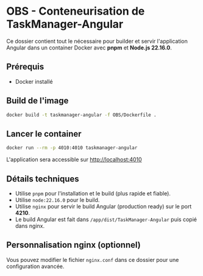 # OBS - Conteneurisation de TaskManager-Angular

Ce dossier contient tout le nécessaire pour builder et servir l'application Angular dans un container Docker avec **pnpm** et **Node.js 22.16.0**.

## Prérequis
- Docker installé

## Build de l'image

```sh
docker build -t taskmanager-angular -f OBS/Dockerfile .
```

## Lancer le container

```sh
docker run --rm -p 4010:4010 taskmanager-angular
```

L'application sera accessible sur [http://localhost:4010](http://localhost:4010)

## Détails techniques
- Utilise `pnpm` pour l'installation et le build (plus rapide et fiable).
- Utilise `node:22.16.0` pour le build.
- Utilise `nginx` pour servir le build Angular (production ready) sur le port **4210**.
- Le build Angular est fait dans `/app/dist/TaskManager-Angular` puis copié dans nginx.

## Personnalisation nginx (optionnel)
Vous pouvez modifier le fichier `nginx.conf` dans ce dossier pour une configuration avancée. 
